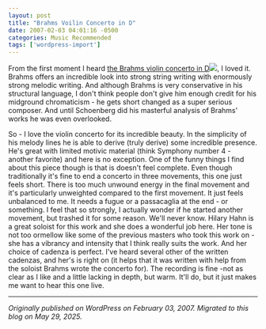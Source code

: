 ```yaml
---
layout: post
title: "Brahms Voilin Concerto in D"
date: 2007-02-03 04:01:16 -0500
categories: Music Recommended
tags: ['wordpress-import']
---
```


From the first moment I heard [the Brahms violin concerto in D](http://www.amazon.com/gp/product/B00005RIN5?ie=UTF8&tag=rvibe07-20&linkCode=as2&camp=1789&creative=9325&creativeASIN=B00005RIN5)![](http://www.assoc-amazon.com/e/ir?t=rvibe07-20&l=as2&o=1&a=B00005RIN5), I loved it. Brahms offers an incredible look into strong string writing with enormously strong melodic writing. And although Brahms is very conservative in his structural language, I don't think people don't give him enough credit for his midground chromaticism - he gets short changed as a super serious composer. And until Schoenberg did his masterful analysis of Brahms' works he was even overlooked.

So - I love the violin concerto for its incredible beauty. In the simplicity of his melody lines he is able to derive (truly derive) some incredible presence. He's great with limited motivic material (think Symphony number 4 - another favorite) and here is no exception. One of the funny things I find about this piece though is that is doesn't feel complete. Even though traditionally it's fine to end a concerto in three movements, this one just feels short. There is too much unwound energy in the final movement and it's particularly unweighted compared to the first movement. It just feels unbalanced to me. It needs a fugue or a passacaglia at the end - or something. I feel that so strongly, I actually wonder if he started another movement, but trashed it for some reason. We'll never know. Hilary Hahn is a great soloist for this work and she does a wonderful job here. Her tone is not too ormellow like some of the previous masters who took this work on - she has a vibrancy and intensity that I think really suits the work. And her choice of cadenza is perfect. I've heard several other of the written cadenzas, and her's is right on (it helps that it was written with help from the soloist Brahms wrote the concerto for). The recording is fine -not as clear as I like and a little lacking in depth, but warm. It'll do, but it just makes me want to hear this one live.

---

*Originally published on WordPress on February 03, 2007. Migrated to this blog on May 29, 2025.*
